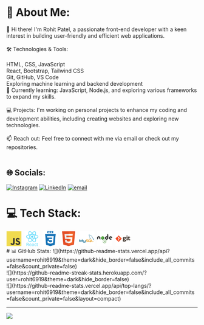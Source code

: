 # 💫 About Me:
👋 Hi there! I'm Rohit Patel, a passionate front-end developer with a keen interest in building user-friendly and efficient web applications.<br><br>🛠️ Technologies & Tools:<br><br>HTML, CSS, JavaScript<br>React, Bootstrap, Tailwind CSS<br>Git, GitHub, VS Code<br>Exploring machine learning and backend development<br>🌱 Currently learning: JavaScript, Node.js, and exploring various frameworks to expand my skills.<br><br>💻 Projects: I'm working on personal projects to enhance my coding and development abilities, including creating websites and exploring new technologies.<br><br>📫 Reach out: Feel free to connect with me via email or check out my repositories.<br><br>


## 🌐 Socials:
[![Instagram](https://img.shields.io/badge/Instagram-%23E4405F.svg?logo=Instagram&logoColor=white)](https://instagram.com/tejas6919) [![LinkedIn](https://img.shields.io/badge/LinkedIn-%230077B5.svg?logo=linkedin&logoColor=white)](https://linkedin.com/in/rohitpatel6919) [![email](https://img.shields.io/badge/Email-D14836?logo=gmail&logoColor=white)](mailto:patelrohit6919@gmail.com) 

# 💻 Tech Stack:
 <div>
  <img src="https://github.com/devicons/devicon/blob/master/icons/javascript/javascript-original.svg" title="JavaScript" alt="JavaScript" width="40" height="40"/>&nbsp;
  <img src="https://github.com/devicons/devicon/blob/master/icons/react/react-original-wordmark.svg" title="React" alt="React" width="40" height="40"/>&nbsp;
  <img src="https://github.com/devicons/devicon/blob/master/icons/css3/css3-plain-wordmark.svg"  title="CSS3" alt="CSS" width="40" height="40"/>&nbsp;
  <img src="https://github.com/devicons/devicon/blob/master/icons/html5/html5-original.svg" title="HTML5" alt="HTML" width="40" height="40"/>&nbsp;
  <img src="https://github.com/devicons/devicon/blob/master/icons/mysql/mysql-original-wordmark.svg" title="MySQL"  alt="MySQL" width="40" height="40"/>&nbsp;
  <img src="https://github.com/devicons/devicon/blob/master/icons/nodejs/nodejs-original-wordmark.svg" title="NodeJS" alt="NodeJS" width="40" height="40"/>&nbsp;
  <img src="https://github.com/devicons/devicon/blob/master/icons/git/git-original-wordmark.svg" title="Git" **alt="Git" width="40" height="40"/></div>
# 📊 GitHub Stats:
![](https://github-readme-stats.vercel.app/api?username=rohit6919&theme=dark&hide_border=false&include_all_commits=false&count_private=false)<br/>
![](https://github-readme-streak-stats.herokuapp.com/?user=rohit6919&theme=dark&hide_border=false)<br/>
![](https://github-readme-stats.vercel.app/api/top-langs/?username=rohit6919&theme=dark&hide_border=false&include_all_commits=false&count_private=false&layout=compact)

---
[![](https://visitcount.itsvg.in/api?id=rohit6919&icon=0&color=0)](https://visitcount.itsvg.in)

<!-- Proudly created with GPRM ( https://gprm.itsvg.in ) -->
